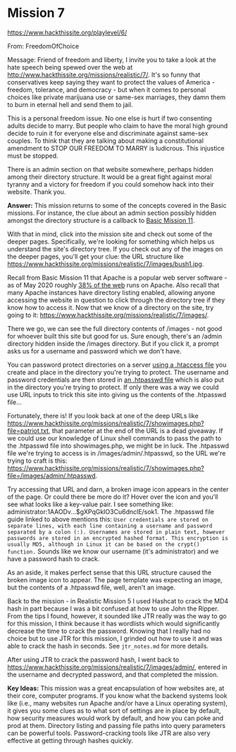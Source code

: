# Mission 7
https://www.hackthissite.org/playlevel/6/

From: FreedomOfChoice

Message: Friend of freedom and liberty, I invite you to take a look at the hate speech being spewed over the web at http://www.hackthissite.org/missions/realistic/7/. It's so funny that conservatives keep saying they want to protect the values of America - freedom, tolerance, and democracy - but when it comes to personal choices like private marijuana use or same-sex marriages, they damn them to burn in eternal hell and send them to jail.

This is a personal freedom issue. No one else is hurt if two consenting adults decide to marry. But people who claim to have the moral high ground decide to ruin it for everyone else and discriminate against same-sex couples. To think that they are talking about making a constitutional amendment to STOP OUR FREEDOM TO MARRY is ludicrous. This injustice must be stopped.

There is an admin section on that website somewhere, perhaps hidden among their directory structure. It would be a great fight against moral tyranny and a victory for freedom if you could somehow hack into their website. Thank you.

**Answer:** This mission returns to some of the concepts covered in the Basic missions. For instance, the clue about an admin section possibly hidden amongst the directory structure is a callback to [Basic Mission 11](https://github.com/jasonally/hack_this_site_missions/blob/master/basic/mission_11.md).

With that in mind, click into the mission site and check out some of the deeper pages. Specifically, we're looking for something which helps us understand the site's directory tree. If you check out any of the images on the deeper pages, you'll get your clue: the URL structure like https://www.hackthissite.org/missions/realistic/7/images/bush1.jpg.

Recall from Basic Mission 11 that Apache is a popular web server software - as of May 2020 roughly [38% of the web](https://w3techs.com/technologies/history_overview/web_server) runs on Apache. Also recall that many Apache instances have directory listing enabled, allowing anyone accessing the website in question to click through the directory tree if they know how to access it. Now that we know of a directory on the site, try going to it: https://www.hackthissite.org/missions/realistic/7/images/.

There we go, we can see the full directory contents of /images - not good for whoever built this site but good for us. Sure enough, there's an /admin directory hidden inside the /images directory. But if you click it, a prompt asks us for a username and password which we don't have.

You can password protect directories on a server [using a .htaccess file](https://www.hostwinds.com/guide/password-protect-files-directories-htaccess/) you create and place in the directory you're trying to protect. The username and password credentials are then stored in [an .htpasswd file](https://www.hostwinds.com/guide/create-use-htpasswd/) which is also put in the directory you're trying to protect. If only there was a way we could use URL inputs to trick this site into giving us the contents of the .htpasswd file...

Fortunately, there is! If you look back at one of the deep URLs like https://www.hackthissite.org/missions/realistic/7/showimages.php?file=patriot.txt, that parameter at the end of the URL is a dead giveaway. If we could use our knowledge of Linux shell commands to pass the path to the .htpasswd file into showimages.php, we might be in luck. The .htpasswd file we're trying to access is in /images/admin/.htpasswd, so the URL we're trying to craft is this: https://www.hackthissite.org/missions/realistic/7/showimages.php?file=/images/admin/.htpasswd.

Try accessing that URL and darn, a broken image icon appears in the center of the page. Or could there be more do it? Hover over the icon and you'll see what looks like a key-value pair. I see something like: administrator:$1$AAODv...$gXPqGkIO3Cu6dnclE/sok1. The .htpasswd file guide linked to above mentions this: `User credentials are stored on separate lines, with each line containing a username and password separated by a colon (:). Usernames are stored in plain text, however passwords are stored in an encrypted hashed format. This encryption is usually MD5, although in Linux it can be based on the crypt() function.` Sounds like we know our username (it's administrator) and we have a password hash to crack.

As an aside, it makes perfect sense that this URL structure caused the broken image icon to appear. The page template was expecting an image, but the contents of a .htpasswd file, well, aren't an image.

Back to the mission - in Realistic Mission 5 I used Hashcat to crack the MD4 hash in part because I was a bit confused at how to use John the Ripper. From the tips I found, however, it sounded like JTR really was the way to go for this mission, I think because it has wordlists which would significantly decrease the time to crack the password. Knowing that I really had no choice but to use JTR for this mission, I grinded out how to use it and was able to crack the hash in seconds. See `jtr_notes.md` for more details.

After using JTR to crack the password hash, I went back to https://www.hackthissite.org/missions/realistic/7/images/admin/, entered in the username and decrypted password, and that completed the mission.

**Key Ideas:** This mission was a great encapsulation of how websites are, at their core, computer programs. If you know what the backend systems look like (i.e., many websites run Apache and/or have a Linux operating system), it gives you some clues as to what sort of settings are in place by default, how security measures would work by default, and how you can poke and prod at them. Directory listing and passing file paths into query parameters can be powerful tools. Password-cracking tools like JTR are also very effective at getting through hashes quickly.